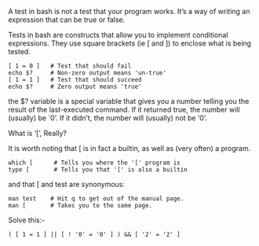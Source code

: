 A test in bash is not a test that your program works. It’s a way of writing an expression that can be true or false.

Tests in bash are constructs that allow you to implement conditional expressions. They use square brackets (ie [ and ]) to enclose what is being tested.

```
[ 1 = 0 ]   # Test that should fail
echo $?     # Non-zero output means 'un-true'
[ 1 = 1 ]   # Test that should succeed
echo $?     # Zero output means 'true'
```

the $? variable is a special variable that gives you a number telling you the result of the last-executed command. If it returned true, the number will (usually) be `0’. If it didn’t, the number will (usually) not be ‘0’.

What is ‘[’, Really?

It is worth noting that [ is in fact a builtin, as well as (very often) a program.

```
which [      # Tells you where the '[' program is
type [       # Tells you that '[' is also a builtin
```

and that [ and test are synonymous:

```which test
man test    # Hit q to get out of the manual page.
man [       # Takes you to the same page.
```

Solve this:- 
```
( [ 1 = 1 ] || [ ! '0' = '0' ] ) && [ '2' = '2' ]
```